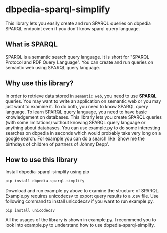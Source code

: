 # dbpedia-sparql-simplify
This library lets you easily create and run SPARQL queries on dbpedia SPARQL endpoint even if you don't know sparql query language.
## What is SPARQL
SPARQL is a semantic search query language. It is short for "SPARQL Protocol and RDF Query Language". You can create and run queries on semantic web using SPARQL query language.
## Why use this library?
In order to retrieve data stored in ``semantic web``, you need to use **SPARQL** queries. You may want to write an application on semantic web or you may just want to examine it. To do both, you need to know SPARQL query language. To learn SPARQL query language, you need to have basic knowledgement on databases. This librarly lets you create SPARQL queries (with some limitations) without knowing SPARQL query language or anything about databases. You can use example.py to do some interesting searches on dbpedia in seconds which would probably take very long on a google search. For example you can do a search like 'Show me the birthdays of children of partners of Johnny Depp'.
## How to use this library
Install dbpedia-sparql-simplify using pip
```console
pip install dbpedia-sparql-simplify
```
Download and run example.py above to examine the structure of SPARQL. Example.py requires unicodecsv to export query results to a .csv file. Use following command to install unicodecsv if you want to run example.py.
```console
pip install unicodecsv
```
All the usages of the library is shown in example.py. I recommend you to look into example.py to understand how to use dbpedia-sparql-simplify.

